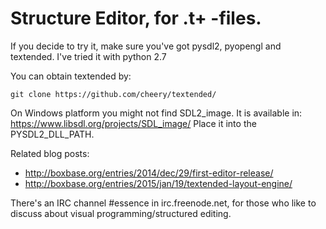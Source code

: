 # Structure Editor, for .t+ -files.

If you decide to try it, make sure you've got pysdl2, pyopengl and textended. I've tried it with python 2.7

You can obtain textended by:

    git clone https://github.com/cheery/textended/

On Windows platform you might not find SDL2_image. It is available in: https://www.libsdl.org/projects/SDL_image/ Place it into the PYSDL2_DLL_PATH.

Related blog posts: 

 * http://boxbase.org/entries/2014/dec/29/first-editor-release/
 * http://boxbase.org/entries/2015/jan/19/textended-layout-engine/

There's an IRC channel #essence in irc.freenode.net, for those who like to discuss about visual programming/structured editing.
